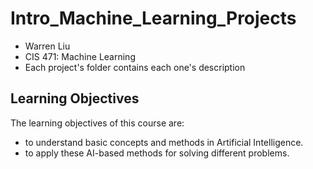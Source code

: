 # Intro_Machine_Learning_Projects
* Warren Liu
* CIS 471: Machine Learning
* Each project's folder contains each one's description

## Learning Objectives

The learning objectives of this course are:

- to understand basic concepts and methods in Artificial Intelligence.
- to apply these AI-based methods for solving different problems.

